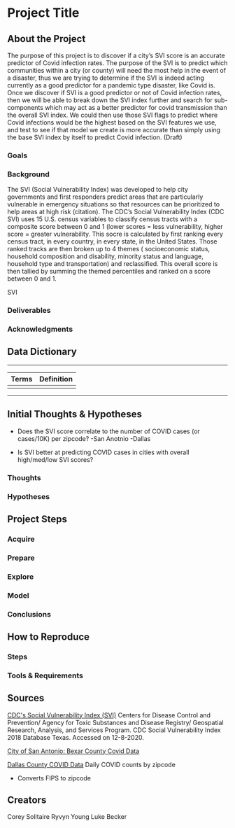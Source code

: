 # Project Title
## About the Project

The purpose of this project is to discover if a city’s SVI score is an accurate predictor of Covid infection rates. The purpose of the SVI is to predict which communities within a city (or county) will need the most help in the event of a disaster, thus we are trying to determine if the SVI is indeed acting currently as a good predictor for a pandemic type disaster, like Covid is. Once we discover if SVI is a good predictor or not of Covid infection rates, then we will be able to break down the SVI index further and search for sub-components which may act as a better predictor for covid transmission than the overall SVI index. We could then use those SVI flags to predict where Covid infections would be the highest based on the SVI features we use, and test to see if that model we create is more accurate than simply using the base SVI index by itself to predict Covid infection. (Draft) 

### Goals


### Background
The SVI (Social Vulnerability Index) was developed to help city governments and first responders predict areas that are particularly vulnerable in emergency situations so that resources can be prioritized to help areas at high risk (citation). The CDC’s Social Vulnerability Index (CDC SVI) uses 15 U.S. census variables to classify census tracts with a composite score between 0 and 1 (lower scores = less vulnerability, higher score = greater vulnerability.  This socre is calculated by first ranking every census tract, in every country, in every state, in the United States.  Those ranked tracks are then broken up to 4 themes (  socioeconomic status, household composition and disability,  minority status and language, household type and transportation) and reclassified.  This overall score is then tallied by summing the themed percentiles and ranked on a score between 0 and 1.  

SVI 


### Deliverables

### Acknowledgments

## Data Dictionary
  ---                    ---
| **Terms**             | **Definition**        |
| ---                   | ---                   |
|                       |                       |
  ---                     ---  


## Initial Thoughts & Hypotheses

- Does the SVI score correlate to the number of COVID cases (or cases/10K) per zipcode?
   -San Anotnio
   -Dallas

- Is SVI better at predicting COVID cases in cities with overall high/med/low SVI scores?

### Thoughts
### Hypotheses
## Project Steps
### Acquire
### Prepare
### Explore
### Model
### Conclusions
## How to Reproduce
### Steps
### Tools & Requirements

## Sources

[CDC's Social Vulnerability Index (SVI)](https://www.atsdr.cdc.gov/placeandhealth/svi/index.html)
Centers for Disease Control and Prevention/ Agency for Toxic Substances and Disease Registry/ Geospatial Research, Analysis, and Services Program. CDC Social Vulnerability Index 2018 Database Texas. Accessed on 12-8-2020.

[City of San Antonio: Bexar County Covid Data](https://cosacovid-cosagis.hub.arcgis.com/datasets/bexar-county-covid-19-data-by-zip-code/data?geometry=-100.416%2C29.018%2C-96.502%2C29.855&showData=true)

[Dallas County COVID Data](https://www.dallascounty.org/covid-19/)
Daily COVID counts by zipcode

[vLookup in Python ]:(https://www.geeksforgeeks.org/how-to-do-a-vlookup-in-python-using-pandas/)
- Converts FIPS to zipcode

## Creators

Corey Solitaire
Ryvyn Young
Luke Becker
